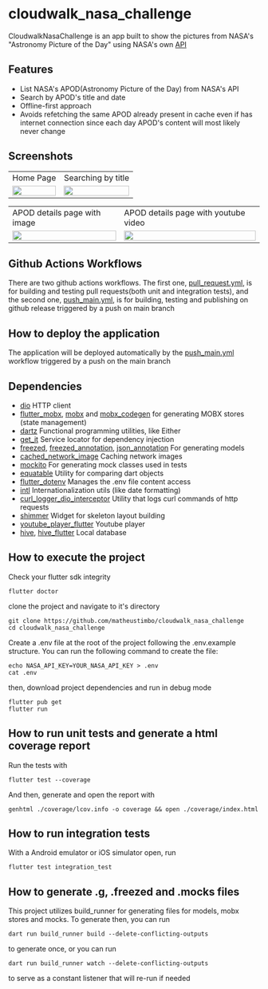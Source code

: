 # cloudwalk_nasa_challenge

CloudwalkNasaChallenge is an app built to show the pictures from NASA's "Astronomy Picture of the Day" using NASA's own [API](https://api.nasa.gov/)

## Features

- List NASA's APOD(Astronomy Picture of the Day) from NASA's API
- Search by APOD's title and date
- Offline-first approach
- Avoids refetching the same APOD already present in cache even if has internet connection since each day APOD's content will most likely never change

## Screenshots

<table>
    <tr>
        <td>Home Page</td>
        <td>Searching by title</td>
    </tr>
    <tr>
        <td><img src="https://github.com/matheustimbo/cloudwalk_nasa_challenge/blob/assets/screenshots/assets/screenshots/home.png?raw=true" width="100%"></td>
        <td><img src="https://github.com/matheustimbo/cloudwalk_nasa_challenge/blob/assets/screenshots/assets/screenshots/home_search.png?raw=true" width="100%"></td>
    </tr>
</table>
<table>
    <tr>
        <td>APOD details page with image</td>
        <td>APOD details page with youtube video</td>
    </tr>
    <tr>
        <td><img src="https://github.com/matheustimbo/cloudwalk_nasa_challenge/blob/assets/screenshots/assets/screenshots/details_apod_with_image.png?raw=true" width="100%"></td>
        <td><img src="https://github.com/matheustimbo/cloudwalk_nasa_challenge/blob/assets/screenshots/assets/screenshots/details_apod_with_video.png?raw=true" width="100%"></td>
    </tr>
</table>

## Github Actions Workflows

There are two github actions workflows. The first one, [pull_request.yml](https://github.com/matheustimbo/cloudwalk_nasa_challenge/blob/main/.github/workflows/pull_request.yml), is for building and testing pull requests(both unit and integration tests), and the second one, [push_main.yml](https://github.com/matheustimbo/cloudwalk_nasa_challenge/blob/main/.github/workflows/push_main.yml), is for building, testing and publishing on github release triggered by a push on main branch

## How to deploy the application

The application will be deployed automatically by the [push_main.yml](https://github.com/matheustimbo/cloudwalk_nasa_challenge/blob/main/.github/workflows/push_main.yml) workflow triggered by a push on the main branch

## Dependencies

- [dio](https://pub.dev/packages/dio) HTTP client
- [flutter_mobx](https://pub.dev/packages/flutter_mobx), [mobx](https://pub.dev/packages/mobx) and [mobx_codegen](https://pub.dev/packages/mobx_codegen) for generating MOBX stores (state management)
- [dartz](https://pub.dev/packages/dartz) Functional programming utilities, like Either
- [get_it](https://pub.dev/packages/get_it) Service locator for dependency injection
- [freezed](https://pub.dev/packages/freezed), [freezed_annotation](https://pub.dev/packages/freezed_annotation), [json_annotation](https://pub.dev/packages/json_annotation) For generating models
- [cached_network_image](https://pub.dev/packages/cached_network_image) Caching network images
- [mockito](https://pub.dev/packages/mockito) For generating mock classes used in tests
- [equatable](https://pub.dev/packages/equatable) Utility for comparing dart objects
- [flutter_dotenv](https://pub.dev/packages/flutter_dotenv) Manages the .env file content access
- [intl](https://pub.dev/packages/intl) Internationalization utils (like date formatting)
- [curl_logger_dio_interceptor](https://pub.dev/packages/curl_logger_dio_interceptor) Utility that logs curl commands of http requests
- [shimmer](https://pub.dev/packages/shimmer) Widget for skeleton layout building
- [youtube_player_flutter](https://pub.dev/packages/youtube_player_flutter) Youtube player
- [hive](https://pub.dev/packages/hive), [hive_flutter](https://pub.dev/packages/hive_flutter) Local database

## How to execute the project

Check your flutter sdk integrity

    flutter doctor

clone the project and navigate to it's directory

    git clone https://github.com/matheustimbo/cloudwalk_nasa_challenge
    cd cloudwalk_nasa_challenge

Create a .env file at the root of the project following the .env.example structure. You can run the following command to create the file:

    echo NASA_API_KEY=YOUR_NASA_API_KEY > .env
    cat .env

then, download project dependencies and run in debug mode

    flutter pub get
    flutter run

## How to run unit tests and generate a html coverage report

Run the tests with

    flutter test --coverage

And then, generate and open the report with

    genhtml ./coverage/lcov.info -o coverage && open ./coverage/index.html

## How to run integration tests

With a Android emulator or iOS simulator open, run

    flutter test integration_test

## How to generate .g, .freezed and .mocks files

This project utilizes build_runner for generating files for models, mobx stores and mocks. To generate then, you can run

    dart run build_runner build --delete-conflicting-outputs

to generate once, or you can run

    dart run build_runner watch --delete-conflicting-outputs

to serve as a constant listener that will re-run if needed
